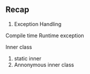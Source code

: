 ## Recap 

1. Exception Handling 

Compile time 
Runtime exception 





Inner class 
1. static inner 
2. Annonymous inner class 



